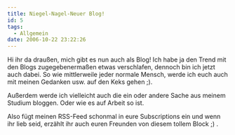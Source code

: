 ```yaml
---
title: Niegel-Nagel-Neuer Blog!
id: 5
tags:
  - Allgemein
date: 2006-10-22 23:22:26
---
```


Hi ihr da draußen, mich gibt es nun auch als Blog! Ich habe ja den Trend mit den Blogs zugegebenermaßen etwas verschlafen, dennoch bin ich jetzt auch dabei. So wie mittlerweile jeder normale Mensch, werde ich euch auch mit meinen Gedanken usw. auf den Keks gehen ;).

Außerdem werde ich vielleicht auch die ein oder andere Sache aus meinem Studium bloggen. Oder wie es auf Arbeit so ist.

Also fügt meinen RSS-Feed schonmal in eure Subscriptions ein und wenn ihr lieb seid, erzählt ihr auch euren Freunden von diesem tollem Block ;) .